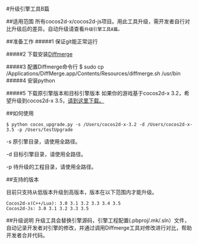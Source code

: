 
#升级引擎工具B篇

##适用范围
所有cocos2d-x/cocos2d-js项目。用此工具升级，需开发者自行对比升级后的差异。自动升级请查看`升级引擎工具A篇。`

##准备工作
#####1 保证git能正常运行

#####2 下载安装[Diffmerge](https://sourcegear.com/diffmerge/downloads.php)

#####3 配置Diffmerge命令行
	$ sudo cp /Applications/DiffMerge.app/Contents/Resources/diffmerge.sh /usr/bin
#####4 安装python

#####5 下载原引擎版本和目标引擎版本
如果你的游戏基于cocos2d-x 3.2，希望升级到cocos2d-x 3.5，[请到这里下载。](http://www.cocos2d-x.org/download/version)


##如何使用

	$ python cocos_upgrade.py -s /Users/cocos2d-x-3.2 -d /Users/cocos2d-x-3.5 -p /Users/testUpgrade

-s 原引擎目录，请使用全路径。

-d 目标引擎目录，请使用全路径。

-p 待升级的工程目录，请使用全路径。


##支持的版本

目前只支持从低版本升级到高版本，版本在以下范围内才能升级。

	Cocos2d-x(C++/Lua): 3.0 3.1 3.2 3.3 3.4 3.5
	Cocos2d-Js: 3.0 3.1 3.2 3.3 3.5	
	
##升级说明
升级工具会替换引擎源码，引擎工程配置(.pbproj/.mk/.sln）文件，自动记录开发者对引擎的修改，并通过调用Diffmerge工具对修改进行对比，帮助开发者合并代码。